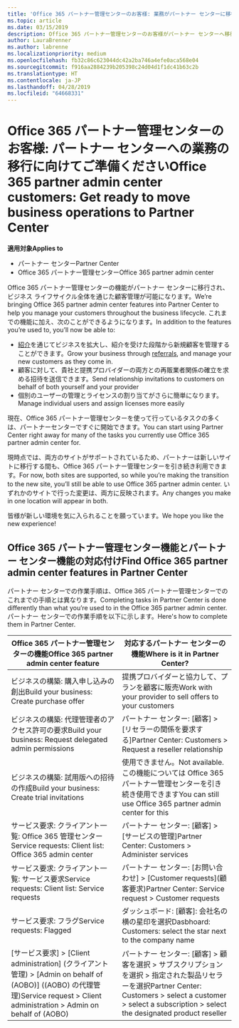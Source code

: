 ```yaml
---
title: 'Office 365 パートナー管理センターのお客様: 業務がパートナー センターに移行します | パートナー センター'
ms.topic: article
ms.date: 03/15/2019
description: Office 365 パートナー管理センターのお客様がパートナー センターへ移行する際の主な考慮事項
author: LauraBrenner
ms.author: labrenne
ms.localizationpriority: medium
ms.openlocfilehash: fb32c86c623044dc42a2ba746a4efe0aca568e04
ms.sourcegitcommit: f916aa2884239b205398c24d04d1f1dc41b63c2b
ms.translationtype: HT
ms.contentlocale: ja-JP
ms.lasthandoff: 04/28/2019
ms.locfileid: "64668331"
---
```

# <a name="office-365-partner-admin-center-customers-get-ready-to-move-business-operations-to-partner-center"></a><span data-ttu-id="97cd1-103">Office 365 パートナー管理センターのお客様: パートナー センターへの業務の移行に向けてご準備ください</span><span class="sxs-lookup"><span data-stu-id="97cd1-103">Office 365 partner admin center customers: Get ready to move business operations to Partner Center</span></span>

<span data-ttu-id="97cd1-104">**適用対象**</span><span class="sxs-lookup"><span data-stu-id="97cd1-104">**Applies to**</span></span> 

- <span data-ttu-id="97cd1-105">パートナー センター</span><span class="sxs-lookup"><span data-stu-id="97cd1-105">Partner Center</span></span>
- <span data-ttu-id="97cd1-106">Office 365 パートナー管理センター</span><span class="sxs-lookup"><span data-stu-id="97cd1-106">Office 365 partner admin center</span></span>

<span data-ttu-id="97cd1-107">Office 365 パートナー管理センターの機能がパートナー センターに移行され、ビジネス ライフサイクル全体を通じた顧客管理が可能になります。</span><span class="sxs-lookup"><span data-stu-id="97cd1-107">We’re bringing Office 365 partner admin center features into Partner Center to help you manage your customers throughout the business lifecycle.</span></span> <span data-ttu-id="97cd1-108">これまでの機能に加え、次のことができるようになります。</span><span class="sxs-lookup"><span data-stu-id="97cd1-108">In addition to the features you’re used to, you’ll now be able to:</span></span> 

*  <span data-ttu-id="97cd1-109">[紹介](referrals.md)を通じてビジネスを拡大し、紹介を受けた段階から新規顧客を管理することができます。</span><span class="sxs-lookup"><span data-stu-id="97cd1-109">Grow your business through [referrals](referrals.md), and manage your new customers as they come in.</span></span>
*  <span data-ttu-id="97cd1-110">顧客に対して、貴社と提携プロバイダーの両方との再販業者関係の確立を求める招待を送信できます。</span><span class="sxs-lookup"><span data-stu-id="97cd1-110">Send relationship invitations to customers on behalf of both yourself and your provider</span></span>
*  <span data-ttu-id="97cd1-111">個別のユーザーの管理とライセンスの割り当てがさらに簡単になります。</span><span class="sxs-lookup"><span data-stu-id="97cd1-111">Manage individual users and assign licenses more easily</span></span>

<span data-ttu-id="97cd1-112">現在、Office 365 パートナー管理センターを使って行っているタスクの多くは、パートナーセンターですぐに開始できます。</span><span class="sxs-lookup"><span data-stu-id="97cd1-112">You can start using Partner Center right away for many of the tasks you currently use Office 365 partner admin center for.</span></span> 

<span data-ttu-id="97cd1-113">現時点では、両方のサイトがサポートされているため、パートナーは新しいサイトに移行する間も、Office 365 パートナー管理センターを引き続き利用できます。</span><span class="sxs-lookup"><span data-stu-id="97cd1-113">For now, both sites are supported, so while you’re making the transition to the new site, you’ll still be able to use Office 365 partner admin center.</span></span> <span data-ttu-id="97cd1-114">いずれかのサイトで行った変更は、両方に反映されます。</span><span class="sxs-lookup"><span data-stu-id="97cd1-114">Any changes you make in one location will appear in both.</span></span>

<span data-ttu-id="97cd1-115">皆様が新しい環境を気に入られることを願っています。</span><span class="sxs-lookup"><span data-stu-id="97cd1-115">We hope you like the new experience!</span></span>

## <a name="find-office-365-partner-admin-center-features-in-partner-center"></a><span data-ttu-id="97cd1-116">Office 365 パートナー管理センター機能とパートナー センター機能の対応付け</span><span class="sxs-lookup"><span data-stu-id="97cd1-116">Find Office 365 partner admin center features in Partner Center</span></span>

<span data-ttu-id="97cd1-117">パートナー センターでの作業手順は、Office 365 パートナー管理センターでのこれまでの手順とは異なります。</span><span class="sxs-lookup"><span data-stu-id="97cd1-117">Completing tasks in Partner Center is done differently than what you’re used to in the Office 365 partner admin center.</span></span> <span data-ttu-id="97cd1-118">パートナー センターでの作業手順を以下に示します。</span><span class="sxs-lookup"><span data-stu-id="97cd1-118">Here's how to complete them in Partner Center.</span></span>

| <span data-ttu-id="97cd1-119">Office 365 パートナー管理センターの機能</span><span class="sxs-lookup"><span data-stu-id="97cd1-119">Office 365 partner admin center feature</span></span>                       | <span data-ttu-id="97cd1-120">対応するパートナー センターの機能</span><span class="sxs-lookup"><span data-stu-id="97cd1-120">Where is it in Partner Center?</span></span> | 
|   -----------------------------------------------  | -------------- |
| <span data-ttu-id="97cd1-121">ビジネスの構築: 購入申し込みの創出</span><span class="sxs-lookup"><span data-stu-id="97cd1-121">Build your business: Create purchase offer</span></span> | <span data-ttu-id="97cd1-122">提携プロバイダーと協力して、プランを顧客に販売</span><span class="sxs-lookup"><span data-stu-id="97cd1-122">Work with your provider to sell offers to your customers</span></span> |
| <span data-ttu-id="97cd1-123">ビジネスの構築: 代理管理者のアクセス許可の要求</span><span class="sxs-lookup"><span data-stu-id="97cd1-123">Build your business: Request delegated admin permissions</span></span> | <span data-ttu-id="97cd1-124">パートナー センター: [顧客] > [リセラーの関係を要求する]</span><span class="sxs-lookup"><span data-stu-id="97cd1-124">Partner Center: Customers > Request a reseller relationship</span></span> |
| <span data-ttu-id="97cd1-125">ビジネスの構築: 試用版への招待の作成</span><span class="sxs-lookup"><span data-stu-id="97cd1-125">Build your business: Create trial invitations</span></span> | <span data-ttu-id="97cd1-126">使用できません。</span><span class="sxs-lookup"><span data-stu-id="97cd1-126">Not available.</span></span> <span data-ttu-id="97cd1-127">この機能については Office 365 パートナー管理センターを引き続き使用できます</span><span class="sxs-lookup"><span data-stu-id="97cd1-127">You can still use Office 365 partner admin center for this</span></span> |
| <span data-ttu-id="97cd1-128">サービス要求: クライアント一覧: Office 365 管理センター</span><span class="sxs-lookup"><span data-stu-id="97cd1-128">Service requests: Client list: Office 365 admin center</span></span> | <span data-ttu-id="97cd1-129">パートナー センター: [顧客] > [サービスの管理]</span><span class="sxs-lookup"><span data-stu-id="97cd1-129">Partner Center: Customers > Administer services</span></span> |
| <span data-ttu-id="97cd1-130">サービス要求: クライアント一覧: サービス要求</span><span class="sxs-lookup"><span data-stu-id="97cd1-130">Service requests: Client list: Service requests</span></span> | <span data-ttu-id="97cd1-131">パートナー センター: [お問い合わせ] > [Customer requests]\(顧客要求\)</span><span class="sxs-lookup"><span data-stu-id="97cd1-131">Partner Center: Service request > Customer requests</span></span> |
| <span data-ttu-id="97cd1-132">サービス要求: フラグ</span><span class="sxs-lookup"><span data-stu-id="97cd1-132">Service requests: Flagged</span></span> | <span data-ttu-id="97cd1-133">ダッシュボード: [顧客]: 会社名の横の星印を選択</span><span class="sxs-lookup"><span data-stu-id="97cd1-133">Dasbhoard: Customers: select the star next to the company name</span></span> |
| <span data-ttu-id="97cd1-134">[サービス要求] > [Client administration] (クライアント管理) > [Admin on behalf of (AOBO)] ((AOBO) の代理管理)</span><span class="sxs-lookup"><span data-stu-id="97cd1-134">Service request > Client administration > Admin on behalf of (AOBO)</span></span> | <span data-ttu-id="97cd1-135">パートナー センター: [顧客] > 顧客を選択 > サブスクリプションを選択 > 指定された製品リセラーを選択</span><span class="sxs-lookup"><span data-stu-id="97cd1-135">Partner Center: Customers > select a customer > select a subscription > select the designated product reseller</span></span> |

